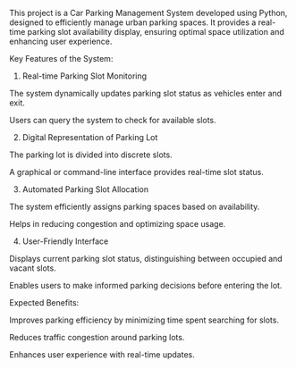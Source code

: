 This project is a Car Parking Management System developed using Python, designed to efficiently manage urban parking spaces. It provides a real-time parking slot availability display, ensuring optimal space utilization and enhancing user experience.

Key Features of the System:

1. Real-time Parking Slot Monitoring

The system dynamically updates parking slot status as vehicles enter and exit.

Users can query the system to check for available slots.



2. Digital Representation of Parking Lot

The parking lot is divided into discrete slots.

A graphical or command-line interface provides real-time slot status.



3. Automated Parking Slot Allocation

The system efficiently assigns parking spaces based on availability.

Helps in reducing congestion and optimizing space usage.



4. User-Friendly Interface

Displays current parking slot status, distinguishing between occupied and vacant slots.

Enables users to make informed parking decisions before entering the lot.




Expected Benefits:

Improves parking efficiency by minimizing time spent searching for slots.

Reduces traffic congestion around parking lots.

Enhances user experience with real-time updates.
